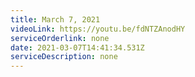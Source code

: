 ```yaml
---
title: March 7, 2021
videoLink: https://youtu.be/fdNTZAnodHY
serviceOrderlink: none
date: 2021-03-07T14:41:34.531Z
serviceDescription: none
---
```

